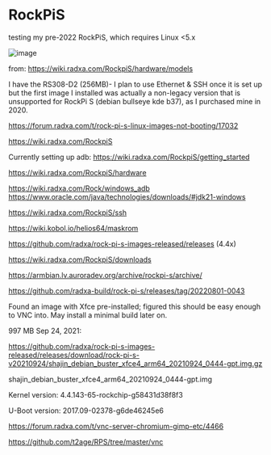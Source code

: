 # RockPiS
testing my pre-2022 RockPiS, which requires Linux &lt;5.x

![image](https://github.com/hatonthecat/RockPiS/assets/76194453/4ecfd7b2-407d-4e63-b946-d887a9b0acc5)

from: https://wiki.radxa.com/RockpiS/hardware/models

I have the RS308-D2 (256MB)- I plan to use Ethernet & SSH once it is set up but the first image I installed was actually a non-legacy version that is unsupported for RockPi S (debian bullseye kde b37), as I purchased mine in 2020. 

https://forum.radxa.com/t/rock-pi-s-linux-images-not-booting/17032

https://wiki.radxa.com/RockpiS

Currently setting up adb:  https://wiki.radxa.com/RockpiS/getting_started

https://wiki.radxa.com/RockpiS/hardware

https://wiki.radxa.com/Rock/windows_adb
https://www.oracle.com/java/technologies/downloads/#jdk21-windows

https://wiki.radxa.com/RockpiS/ssh

https://wiki.kobol.io/helios64/maskrom

https://github.com/radxa/rock-pi-s-images-released/releases (4.4x)

https://wiki.radxa.com/RockpiS/downloads

https://armbian.lv.auroradev.org/archive/rockpi-s/archive/

https://github.com/radxa-build/rock-pi-s/releases/tag/20220801-0043

Found an image with Xfce pre-installed; figured this should be easy enough to VNC into. May install a minimal build later on.

997 MB Sep 24, 2021:

https://github.com/radxa/rock-pi-s-images-released/releases/download/rock-pi-s-v20210924/shajin_debian_buster_xfce4_arm64_20210924_0444-gpt.img.gz

shajin_debian_buster_xfce4_arm64_20210924_0444-gpt.img

Kernel version: 4.4.143-65-rockchip-g58431d38f8f3

U-Boot version: 2017.09-02378-g6de46245e6

https://forum.radxa.com/t/vnc-server-chromium-gimp-etc/4466

https://github.com/t2age/RPS/tree/master/vnc
